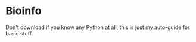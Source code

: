 # Bioinfo
Don't download if you know any Python at all, this is just my auto-guide for basic stuff.
